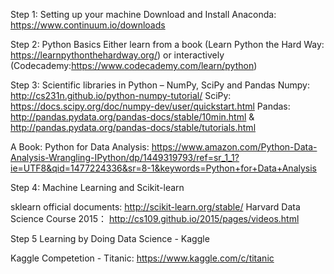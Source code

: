 Step 1: Setting up your machine
Download and Install Anaconda: https://www.continuum.io/downloads

Step 2: Python Basics
Either learn from a book (Learn Python the Hard Way: https://learnpythonthehardway.org/)
or interactively (Codecademy:https://www.codecademy.com/learn/python)

Step 3: Scientific libraries in Python – NumPy, SciPy and Pandas
Numpy: http://cs231n.github.io/python-numpy-tutorial/
SciPy: https://docs.scipy.org/doc/numpy-dev/user/quickstart.html
Pandas: http://pandas.pydata.org/pandas-docs/stable/10min.html & http://pandas.pydata.org/pandas-docs/stable/tutorials.html

A Book: Python for Data Analysis: 
https://www.amazon.com/Python-Data-Analysis-Wrangling-IPython/dp/1449319793/ref=sr_1_1?ie=UTF8&qid=1477224336&sr=8-1&keywords=Python+for+Data+Analysis

Step 4: Machine Learning and Scikit-learn

sklearn official documents: http://scikit-learn.org/stable/
Harvard Data Science Course 2015： http://cs109.github.io/2015/pages/videos.html

Step 5 Learning by Doing Data Science - Kaggle

Kaggle Competetion - Titanic: https://www.kaggle.com/c/titanic

